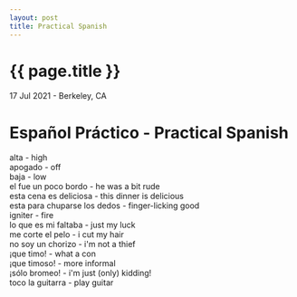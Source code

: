 ```yaml
---
layout: post
title: Practical Spanish
---
```


{{ page.title }}
================

<p class="meta">17 Jul 2021 - Berkeley, CA</p>

# Español Práctico - Practical Spanish

alta - high  
apogado - off  
baja - low  
el fue un poco bordo - he was a bit rude  
esta cena es deliciosa - this dinner is delicious  
esta para chuparse los dedos - finger-licking good  
igniter - fire  
lo que es mi faltaba - just my luck  
me corte el pelo - i cut my hair  
no soy un chorizo - i'm not a thief  
¡que timo! - what a con  
¡que timoso! - more informal  
¡sólo bromeo! - i'm just (only) kidding!  
toco la guitarra - play guitar